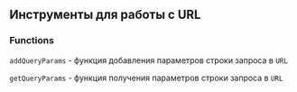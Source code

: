 ## Инструменты для работы с **URL**

### Functions

`addQueryParams` - функция добавления параметров строки запроса в `URL`

`getQueryParams` - функция получения параметров строки запроса в `URL`

